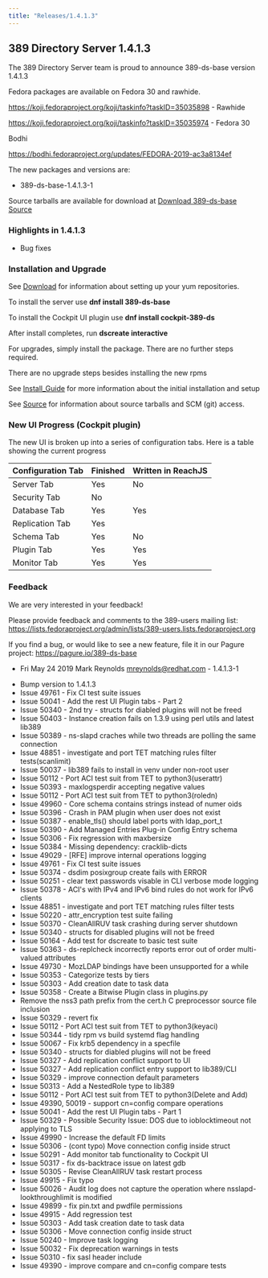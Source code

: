 ```yaml
---
title: "Releases/1.4.1.3"
---
```


389 Directory Server 1.4.1.3
-----------------------------

The 389 Directory Server team is proud to announce 389-ds-base version 1.4.1.3

Fedora packages are available on Fedora 30 and rawhide.

<https://koji.fedoraproject.org/koji/taskinfo?taskID=35035898> - Rawhide

<https://koji.fedoraproject.org/koji/taskinfo?taskID=35035974> - Fedora 30

Bodhi

<https://bodhi.fedoraproject.org/updates/FEDORA-2019-ac3a8134ef>


The new packages and versions are:

-   389-ds-base-1.4.1.3-1

Source tarballs are available for download at [Download 389-ds-base Source](https://releases.pagure.org/389-ds-base/389-ds-base-1.4.1.3.tar.bz2)

### Highlights in 1.4.1.3

- Bug fixes

### Installation and Upgrade 

See [Download](../download.html) for information about setting up your yum repositories.

To install the server use **dnf install 389-ds-base**

To install the Cockpit UI plugin use **dnf install cockpit-389-ds**

After install completes, run **dscreate interactive**

For upgrades, simply install the package.  There are no further steps required.

There are no upgrade steps besides installing the new rpms 

See [Install\_Guide](../howto/howto-install-389.html) for more information about the initial installation and setup

See [Source](../development/source.html) for information about source tarballs and SCM (git) access.

### New UI Progress (Cockpit plugin)

The new UI is broken up into a series of configuration tabs.  Here is a table showing the current progress

|Configuration Tab|Finished|Written in ReachJS |
|-----------------|--------|-------------------|
|Server Tab|Yes|No|
|Security Tab|No||
|Database Tab|Yes|Yes|
|Replication Tab|Yes||No|
|Schema Tab|Yes|No|
|Plugin Tab|Yes|Yes|
|Monitor Tab|Yes|Yes|


### Feedback

We are very interested in your feedback!

Please provide feedback and comments to the 389-users mailing list: <https://lists.fedoraproject.org/admin/lists/389-users.lists.fedoraproject.org>

If you find a bug, or would like to see a new feature, file it in our Pagure project: <https://pagure.io/389-ds-base>

* Fri May 24 2019 Mark Reynolds <mreynolds@redhat.com> - 1.4.1.3-1
- Bump version to 1.4.1.3
- Issue 49761 - Fix CI test suite issues
- Issue 50041 - Add the rest UI Plugin tabs - Part 2
- Issue 50340 - 2nd try - structs for diabled plugins will not be freed
- Issue 50403 - Instance creation fails on 1.3.9 using perl utils and latest lib389
- Issue 50389 - ns-slapd craches while two threads are polling the same connection
- Issue 48851 - investigate and port TET matching rules filter tests(scanlimit)
- Issue 50037 - lib389 fails to install in venv under non-root user
- Issue 50112 - Port ACI test suit from TET to python3(userattr)
- Issue 50393 - maxlogsperdir accepting negative values
- Issue 50112 - Port ACI test suit from TET to python3(roledn)
- Issue 49960 - Core schema contains strings instead of numer oids
- Issue 50396 - Crash in PAM plugin when user does not exist
- Issue 50387 - enable_tls() should label ports with ldap_port_t
- Issue 50390 - Add Managed Entries Plug-in Config Entry schema
- Issue 50306 - Fix regression with maxbersize
- Issue 50384 - Missing dependency: cracklib-dicts
- Issue 49029 - [RFE] improve internal operations logging
- Issue 49761 - Fix CI test suite issues
- Issue 50374 - dsdim posixgroup create fails with ERROR
- Issue 50251 - clear text passwords visable in CLI verbose mode logging
- Issue 50378 - ACI's with IPv4 and IPv6 bind rules do not work for IPv6 clients
- Issue 48851 - investigate and port TET matching rules filter tests
- Issue 50220 - attr_encryption test suite failing
- Issue 50370 -  CleanAllRUV task crashing during server shutdown
- Issue 50340 - structs for disabled plugins will not be freed
- Issue 50164 - Add test for dscreate to basic test suite
- Issue 50363 - ds-replcheck incorrectly reports error out of order multi-valued attributes
- Issue 49730 - MozLDAP bindings have been unsupported for a while
- Issue 50353 - Categorize tests by tiers
- Issue 50303 - Add creation date to task data
- Issue 50358 -  Create a Bitwise Plugin class in plugins.py
- Remove the nss3 path prefix from the cert.h C preprocessor source file inclusion
- Issue 50329 - revert fix
- Issue 50112 - Port ACI test suit from TET to python3(keyaci)
- Issue 50344 - tidy rpm vs build systemd flag handling
- Issue 50067 - Fix krb5 dependency in a specfile
- Issue 50340 - structs for diabled plugins will not be freed
- Issue 50327 - Add replication conflict support to UI
- Issue 50327 - Add replication conflict entry support to lib389/CLI
- Issue 50329 - improve connection default parameters
- Issue 50313 - Add a NestedRole type to lib389
- Issue 50112 - Port ACI test suit from TET to python3(Delete and  Add)
- Issue 49390, 50019 - support cn=config compare operations
- Issue 50041 - Add the rest UI Plugin tabs - Part 1
- Issue 50329 - Possible Security Issue: DOS due to ioblocktimeout not applying to TLS
- Issue 49990 - Increase the default FD limits
- Issue 50306 - (cont typo) Move connection config inside struct
- Issue 50291 - Add monitor tab functionality to Cockpit UI
- Issue 50317 - fix ds-backtrace issue on latest gdb
- Issue 50305 - Revise CleanAllRUV task restart process
- Issue 49915 - Fix typo
- Issue 50026 - Audit log does not capture the operation where nsslapd-lookthroughlimit is modified
- Issue 49899 - fix pin.txt and pwdfile permissions
- Issue 49915 - Add regression test
- Issue 50303 - Add task creation date to task data
- Issue 50306 - Move connection config inside struct
- Issue 50240 - Improve task logging
- Issue 50032 - Fix deprecation warnings in tests
- Issue 50310 - fix sasl header include
- Issue 49390 - improve compare and cn=config compare tests





